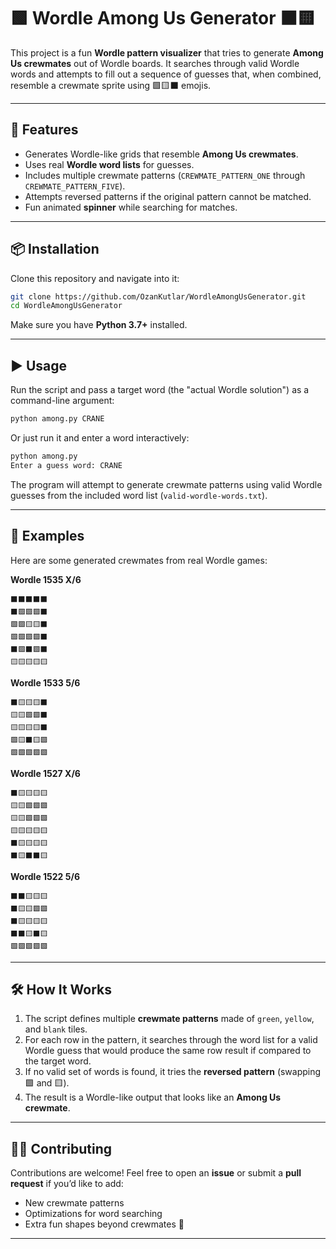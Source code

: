 # 🟩 Wordle Among Us Generator ⬛🟨

This project is a fun **Wordle pattern visualizer** that tries to generate **Among Us crewmates** out of Wordle boards.
It searches through valid Wordle words and attempts to fill out a sequence of guesses that, when combined, resemble a crewmate sprite using 🟩🟨⬛ emojis.

---

## 🚀 Features

* Generates Wordle-like grids that resemble **Among Us crewmates**.
* Uses real **Wordle word lists** for guesses.
* Includes multiple crewmate patterns (`CREWMATE_PATTERN_ONE` through `CREWMATE_PATTERN_FIVE`).
* Attempts reversed patterns if the original pattern cannot be matched.
* Fun animated **spinner** while searching for matches.

---

## 📦 Installation

Clone this repository and navigate into it:

```bash
git clone https://github.com/OzanKutlar/WordleAmongUsGenerator.git
cd WordleAmongUsGenerator
```

Make sure you have **Python 3.7+** installed.

---

## ▶️ Usage

Run the script and pass a target word (the "actual Wordle solution") as a command-line argument:

```bash
python among.py CRANE
```

Or just run it and enter a word interactively:

```bash
python among.py
Enter a guess word: CRANE
```

The program will attempt to generate crewmate patterns using valid Wordle guesses from the included word list (`valid-wordle-words.txt`).

---

## 🎨 Examples

Here are some generated crewmates from real Wordle games:

**Wordle 1535 X/6**

```
⬛⬛⬛⬛⬛
⬛🟩🟩🟩⬛
🟩🟩🟨🟨⬛
🟩🟩🟩🟩⬛
⬛🟩⬛🟩⬛
🟨🟨🟨🟨🟨
```

**Wordle 1533 5/6**

```
⬛🟨🟨🟨⬛
🟨🟨🟩🟩⬛
🟨🟨🟨🟨⬛
🟩🟨⬛🟨🟩
🟩🟩🟩🟩🟩
```

**Wordle 1527 X/6**

```
⬛🟨🟨🟨🟨
🟨🟨🟩🟩🟩
🟨🟨🟩🟩🟩
🟨🟨🟨🟨🟨
⬛🟨🟨🟨🟨
⬛🟨⬛⬛🟨
```

**Wordle 1522 5/6**

```
⬛⬛🟨🟨🟨
⬛🟨🟨🟩🟩
⬛🟨🟨🟨🟨
⬛⬛🟨⬛🟨
🟩🟩🟩🟩🟩
```

---

## 🛠️ How It Works

1. The script defines multiple **crewmate patterns** made of `green`, `yellow`, and `blank` tiles.
2. For each row in the pattern, it searches through the word list for a valid Wordle guess that would produce the same row result if compared to the target word.
3. If no valid set of words is found, it tries the **reversed pattern** (swapping 🟩 and 🟨).
4. The result is a Wordle-like output that looks like an **Among Us crewmate**.

---

## 🧑‍💻 Contributing

Contributions are welcome! Feel free to open an **issue** or submit a **pull request** if you’d like to add:

* New crewmate patterns
* Optimizations for word searching
* Extra fun shapes beyond crewmates 👀

---
